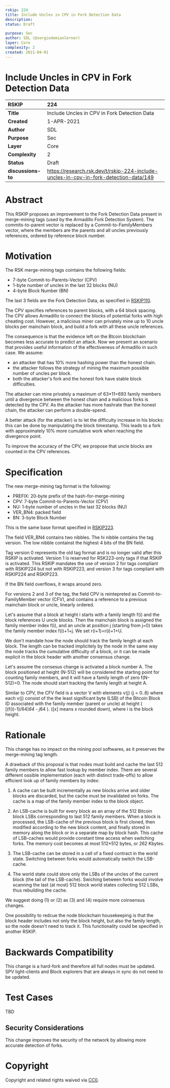 ```yaml
---
rskip: 224
title: Include Uncles in CPV in Fork Detection Data
description: 
status: Draft

purpose: Sec
author: SDL (@sergiodemianlerner)
layer: Core
complexity: 2
created: 2021-04-01
---
```

# Include Uncles in CPV in Fork Detection Data

|RSKIP          |224           |
| :------------ |:-------------|
|**Title**      |Include Uncles in CPV in Fork Detection Data|
|**Created**    |1-APR-2021 |
|**Author**     |SDL |
|**Purpose**    |Sec |
|**Layer**      |Core |
|**Complexity** |2 |
|**Status**     |Draft |
|**discussions-to**     |https://research.rsk.dev/t/rskip-224-include-uncles-in-cpv-in-fork-detection-data/149|

# **Abstract**

This RSKIP proposes an improvement to the Fork Detection Data present in merge-mining tags (used by the Armadillo Fork Detection System). The commits-to-parent vector is replaced by a Commit-to-FamilyMembers vector, where the members are the parents and all uncles previously references, ordered by  reference block number.

# **Motivation**

The RSK merge-mining tags cointains the following fields:

* 7-byte Commit-to-Parents-Vector (CPV)
* 1-byte number of uncles in the last 32 blocks (NU)
* 4-byte Block Number (BN)

The last 3 fields are the Fork Detection Data, as specified in [RSKIP110](https://github.com/rsksmart/RSKIPs/blob/master/IPs/RSKIP110.md).

The CPV specifies references to parent blocks, with a 64 block spacing. The CPV allows Armadillo to connect the blocks of potential forks with high cheating cost. However, a malicious miner can privately mine up to 10 uncle blocks per mainchain block, and build a fork with all these uncle references.

The consequence is that the evidence left on the Btcoin blockchain becomes less accurate to predict an attack. 
Now we present an scenario that provides useful information of the effectiveness of Armadillo in such case. We assume:
* an attacker that has 10% more hashing power than the honest chain.
* the attacker follows the strategy of mining the maximum possible number of uncles per block. 
* both the attacker's fork and the honest fork have stable block difficulties.

The attacker can mine privately a maximum of 63*11=693 family members until a divergence between the honest chain and a malicious forks is detected by the CPV. As the attacker has more hashrate than the honest chain, the attacker can perform a double-spend.

A better attack (for the attacker) is to let the difficulty increase in his blocks: this can be done by manipulating the block timestamp. This leads to a fork with approximately 10% more cumulative work when reaching the divergence point.

To improve the accuracy of the CPV, we propose that uncle blocks are counted in the CPV references.


# **Specification**

The new merge-mining tag format is the following:

* PREFIX: 20-byte prefix of the hash-for-merge-mining
* CPV: 7-byte Commit-to-Parents-Vector (CPV)
* NU: 1-byte number of uncles in the last 32 blocks (NU)
* VER_BN4: packed field
* BN:  3-byte Block Number

This is the same base format specified in [RSKIP223](https://github.com/rsksmart/RSKIPs/blob/master/IPs/RSKIP223.md).

The field VER_BN4 contains two nibbles. The hi nibble contains the tag version.
The low nibble containst the highest 4 bits of the BN field.

Tag version 0 represents the old tag format and is no longer valid after this RSKIP is activated. Version 1 is reserved for RSK223-only tags if that RSKIP is activated. This RSKIP mandates the use of version 2 for tags compliant with RSKIP224 but not with RSKIP223, and version 3 for tags compliant with RSKIP224 and RSKIP223.

If the BN field overflows, it wraps around zero.

For versions 2 and 3 of the tag, the field CPV is reintepreted as Commit-to-FamilyMember vector (CFV), and contains a reference to a previous mainchain block or uncle, linearly ordered.

Let's assume that a block at height i starts with a family length f(i) and the block references U uncle blocks. Then the mainchain block is assigned the family member index f(i), and an uncle at position j (starting from j=0) takes the family member index f(i)+1+j. We set r(i+1)=r(i)+1+U.

We don't mandate how the node should track the family length at each block. The length can be tracked implicitely by the node in the same way the node tracks the cumulative difficulty of a block, or it can be made explicit in the block header with another consensus change.

Let's assume the consesus change is activated a block number A. The block positioned at height (N-512) will be considered the starting point for counting family members, and it will have a family length of zero f(N-512)=0. The node should start tracking the family length at height A.

Similar to CPV, the CFV field is a vector V with elements v(j) (j = 0..6) where each v(j) consist of the the least significant byte (LSB) of the Bitcoin Block ID associated with the family member (parent or uncle) at height ( [(f(i)-1)/64]*64 - j*64 ). ([x] means x rounded down), where i is the block height.


# Rationale

This change has no impact on the mining pool softwares, as it preserves the merge-mining tag length.

A drawback of this proposal is that nodes must build and cache the last 512 family members to allow fast lookup by member index. There are several different ossible implementation (each with distinct trade-offs) to allow efficient look up of family members by index:

1. A cache can be built incrementally as new blocks arrive and older blocks are discarded, but the cache must be invalidated on forks. The cache is a map of the family member index to the block object.

2. An LSB-cache is built for every block as an array of the 512 Bitcoin block LSBs corresponding to last 512 family members. When a block is processed, the LSB-cache of the previous block is first cloned, then modified according to the new block content, and finally stored in memory along the block or in a separate map by block hash. This cache of LSB-caches would provide constant time access when switching forks. The memory cost becomes at most 512*512 bytes, or 262 Kbytes.

3. The LSB-cache can be stored in a cell of a fixed contract in the world state. Switching between forks would automatically switch the LSB-cache.

4. The  world state could store only the LSBs of the uncles of the current block (the tail of the LSB-cache). Swiching between forks would involve scanning the last (at most) 512 block world states collecting 512 LSBs, thus rebuilding the cache.

We suggest doing (1) or (2) as (3) and (4) require more coinsensus changes.

One possibility to redcue the node blockchain housekeeping is that the block header includes not only the block height, but also the family length, so the node doesn't need to track it. This functionality could be specified in another RSKIP. 

# Backwards Compatibility

This change is a hard-fork and therefore all full nodes must be updated. SPV light-clients and Block explorers that are always in sync do not need to be updated. 

# Test Cases

TBD

## Security Considerations

This change improves the security of the network by allowing more accurate detection of forks.


# **Copyright**

Copyright and related rights waived via [CC0](https://creativecommons.org/publicdomain/zero/1.0/).
